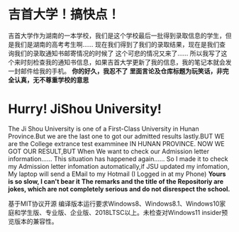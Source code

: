 # 吉首大学！搞快点！
吉首大学作为湖南的一本学校，我们是这个学校最后一批得到录取信息的学生，但是我们是湖南的高考考生啊……
现在我们得到了我们的录取结果，现在是我们查询我们的录取通知书邮寄情况的时候了
这个可悲的情况又来了……
所以我写了这个来时刻检查我的通知书信息，如果吉首大学更新了我的信息，我的笔记本就会发一封邮件给我的手机。
**你的好久，我忍不了**
**里面言论及仓库标题为玩笑话，非完全认真，无不尊重学校的意思**

# Hurry! JiShou University!
The Ji Shou University is one of a First-Class University in Hunan Province.But we are the last one to got our admitted results lastly.BUT WE are the College extrance test examminee IN HUNAN PROVINCE. 
NOW WE GOT OUR RESULT,BUT When We want to check our Admission letter information……
This situation has happened again……
So I made it to check my Admission letter infomation automatically,if JSU updated my infomation, My laptop will send a EMail to my Hotmail (I Logged in at my Phone)
**Yours is so slow, I can't bear it**
**The remarks and the title of the Repositoriy are jokes, which are not completely serious and do not disrespect the school.**

基于MIT协议开源 编译版本运行要求Windows8、Windows8.1、Windows10家庭和学生版、专业版、企业版、2018LTSC以上。未检查对Windows11 insider预览版本的兼容性。

